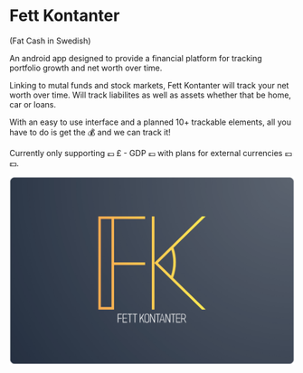 # Fett Kontanter

(Fat Cash in Swedish)

An android app designed to provide a financial platform for tracking portfolio growth and net worth over time.

Linking to mutal funds and stock markets, Fett Kontanter will track your net worth over time.
Will track liabilites as well as assets whether that be home, car or loans.

With an easy to use interface and a planned 10+ trackable elements, all you have to do is get the 💰 and we can track it!

Currently only supporting 💷 £ - GDP 💷 with plans for external currencies 💴💵.

<img src="./assets/Logos/1.png"/>
